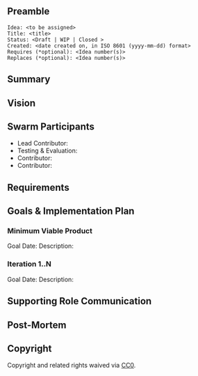 <!-- Please Review https://docs.google.com/document/d/1CaFM2ZXGOKf05_LXMPJeNNy5qJOdAq91EF2Gn2QUBFI/edit# for more details -->
<!-- in PR the document should be named as`DEV#1-title.md` -->

## Preamble

    Idea: <to be assigned>
    Title: <title>
    Status: <Draft | WIP | Closed >
    Created: <date created on, in ISO 8601 (yyyy-mm-dd) format>
    Requires (*optional): <Idea number(s)>
    Replaces (*optional): <Idea number(s)>


## Summary
<!-- "If you can't explain it simply, you don't understand it well enough." Provide a simplified and layman-accessible explanation of the Idea. -->

## Vision
<!-- A short (~200 word) description and motivation of the Idea. Without clear explanation the Idea should not proceed. Can include User Stories -->

## Swarm Participants
<!-- Each contributor pledges to the idea with their FOCUS value. (hours per week) -->
<!-- Here all roles in swarm are defined and filled, one of the contributors should responsibility of the Idea as Lead. -->

<!-- Testing/Evaluation support role is also mandatory to check in on specified Goal dates or earlier. -->

<!-- A swarm requires at minimum 3 contributors and 1 evaluator/tester -->
<!-- 'Contributor' should be replaced with a descruptive role type. -->
- Lead Contributor: <!-- @username -->
- Testing & Evaluation: <!-- @username -->
- Contributor: <!-- @username -->
- Contributor: <!-- @username -->
<!-- - Contributor: @username -->

## Requirements
<!-- The Swarm must then develop a fully fleshed out Requirements document for the idea to proceed, to the satisfaction of participants. -->
<!-- There is no approval unless the idea requires to be reviewed by supporting organelles (Financial, Hiring or Design). -->

## Goals & Implementation Plan

<!-- Testing/Evaluation role accepts responsbility to checkin at Goal dates, -->
<!-- forces discussion to continue implementation or recommend disband and post-mortem. -->

### Minimum Viable Product
<!-- Mandatory, completes the Idea in the fastest route possible, can be hacky, needed to feel progress -->
Goal Date: <!-- Date for evaluation in ISO 8601 (yyyy-mm-dd) format --> 
Description: <!-- Description of Deliverables-->

### Iteration 1..N
Goal Date: <!-- Date for evaluation in ISO 8601 (yyyy-mm-dd) format --> 
Description: <!-- Description of Deliverables-->

## Supporting Role Communication
<!-- Once Requirements and Goals are fleshed out, then it should be communicated to supporting organelles if required -->

## Post-Mortem
<!-- Only necessary when in Closed state -->
<!-- Should summarize how the Swarm behaved, document what went well, what didn't -->

## Copyright
Copyright and related rights waived via [CC0](https://creativecommons.org/publicdomain/zero/1.0/).